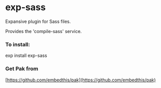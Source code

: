 exp-sass
===

Expansive plugin for Sass files.

Provides the 'compile-sass' service.

### To install:

exp install exp-sass

### Get Pak from

[https://github.com/embedthis/pak](https://github.com/embedthis/pak)
